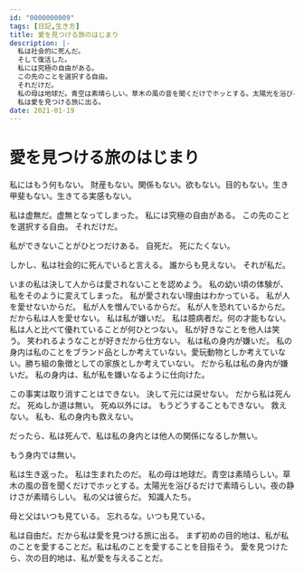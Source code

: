 ```yaml
---
id: "0000000009"
tags: [日記,生き方]
title: 愛を見つける旅のはじまり
description: |-
  私は社会的に死んだ。
  そして復活した。
  私には究極の自由がある。
  この先のことを選択する自由。
  それだけだ。
  私の母は地球だ。青空は素晴らしい。草木の風の音を聞くだけでホッとする。太陽光を浴びるだけで素晴らしい。夜の静けさが素晴らしい。
  私は愛を見つける旅に出る。
date: 2021-01-19
---
```


# 愛を見つける旅のはじまり

私にはもう何もない。
財産もない。関係もない。欲もない。目的もない。生き甲斐もない。生きてる実感もない。

私は虚無だ。虚無となってしまった。
私には究極の自由がある。
この先のことを選択する自由。
それだけだ。

私ができないことがひとつだけある。
自死だ。
死にたくない。

しかし、私は社会的に死んでいると言える。
誰からも見えない。
それが私だ。

いまの私は決して人からは愛されないことを認めよう。
私の幼い頃の体験が、私をそのように変えてしまった。
私が愛されない理由はわかっている。
私が人を愛せないからだ。
私が人を憎んでいるからだ。
私が人を恐れているからだ。
だから私は人を愛せない。
私は私が嫌いだ。
私は臆病者だ。何の才能もない。
私は人と比べて優れていることが何ひとつない。
私が好きなことを他人は笑う。
笑われるようなことが好きだから仕方ない。
私は私の身内が嫌いだ。
私の身内は私のことをブランド品としか考えていない。愛玩動物としか考えていない。勝ち組の象徴としての家族としか考えていない。
だから私は私の身内が嫌いだ。
私の身内は、私が私を嫌いなるように仕向けた。

この事実は取り消すことはできない。
決して元には戻せない。
だから私は死んだ。
死ぬしか道は無い。
死ぬ以外には。
もうどうすることもできない。
救えない。
私も、私の身内も救えない。

だったら、私は死んで、私は私の身内とは他人の関係になるしか無い。

もう身内では無い。

私は生き返った。
私は生まれたのだ。
私の母は地球だ。青空は素晴らしい。草木の風の音を聞くだけでホッとする。太陽光を浴びるだけで素晴らしい。夜の静けさが素晴らしい。
私の父は彼らだ。
知識人たち。

母と父はいつも見ている。
忘れるな。いつも見ている。

私は自由だ。だから私は愛を見つける旅に出る。
まず初めの目的地は、私が私のことを愛することだ。私は私のことを愛することを目指そう。
愛を見つけたら、次の目的地は、私が愛を与えることだ。

